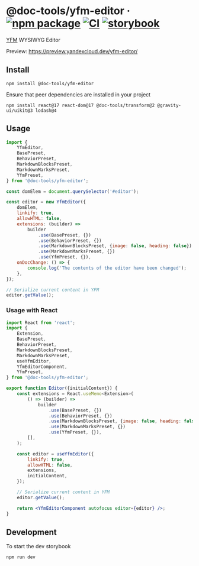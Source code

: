 # @doc-tools/yfm-editor &middot; [![npm package](https://img.shields.io/npm/v/@doc-tools/yfm-editor)](https://www.npmjs.com/package/@doc-tools/yfm-editor) [![CI](https://img.shields.io/github/workflow/status/yandex-cloud/yfm-editor/CI/master?label=CI&logo=github)](https://github.com/yandex-cloud/yfm-editor/actions/workflows/ci.yml?query=branch:master) [![storybook](https://img.shields.io/badge/Storybook-deployed-ff4685)](https://preview.yandexcloud.dev/yfm-editor/)

[YFM](https://ydocs.tech/) WYSIWYG Editor

Preview: https://preview.yandexcloud.dev/yfm-editor/

## Install

```shell
npm install @doc-tools/yfm-editor
```

Ensure that peer dependencies are installed in your project

```shell
npm install react@17 react-dom@17 @doc-tools/transform@2 @gravity-ui/uikit@3 lodash@4
```

## Usage

```js
import {
    YfmEditor,
    BasePreset,
    BehaviorPreset,
    MarkdownBlocksPreset,
    MarkdownMarksPreset,
    YfmPreset,
} from '@doc-tools/yfm-editor';

const domElem = document.querySelector('#editor');

const editor = new YfmEditor({
    domElem,
    linkify: true,
    allowHTML: false,
    extensions: (builder) =>
        builder
            .use(BasePreset, {})
            .use(BehaviorPreset, {})
            .use(MarkdownBlocksPreset, {image: false, heading: false})
            .use(MarkdownMarksPreset, {})
            .use(YfmPreset, {}),
    onDocChange: () => {
        console.log('The contents of the editor have been changed');
    },
});

// Serialize current content in YFM
editor.getValue();
```

### Usage with React

```jsx
import React from 'react';
import {
    Extension,
    BasePreset,
    BehaviorPreset,
    MarkdownBlocksPreset,
    MarkdownMarksPreset,
    useYfmEditor,
    YfmEditorComponent,
    YfmPreset,
} from '@doc-tools/yfm-editor';

export function Editor({initialContent}) {
    const extensions = React.useMemo<Extension>(
        () => (builder) =>
            builder
                .use(BasePreset, {})
                .use(BehaviorPreset, {})
                .use(MarkdownBlocksPreset, {image: false, heading: false})
                .use(MarkdownMarksPreset, {})
                .use(YfmPreset, {}),
        [],
    );

    const editor = useYfmEditor({
        linkify: true,
        allowHTML: false,
        extensions,
        initialContent,
    });

    // Serialize current content in YFM
    editor.getValue();

    return <YfmEditorComponent autofocus editor={editor} />;
}
```

## Development

To start the dev storybook

```shell
npm run dev
```
